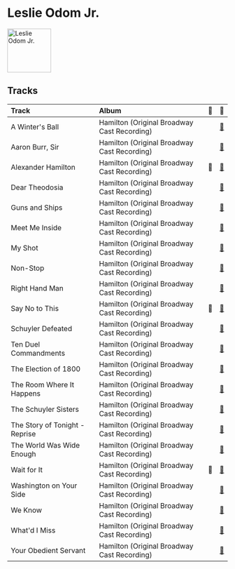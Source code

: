 
# Leslie Odom Jr.


<img src="https://i.scdn.co/image/ab6761610000e5ebb35dba51746ae3ebb2d8958b" alt="Leslie Odom Jr." width="100" />

## Tracks

| Track                          | Album                                       | 💚   | 🔗                                                          |
|:-------------------------------|:--------------------------------------------|:----|:-----------------------------------------------------------|
| A Winter's Ball                | Hamilton (Original Broadway Cast Recording) |     | [🔗](https://open.spotify.com/track/2yBMVrq96wb9OHbMdBs0lF) |
| Aaron Burr, Sir                | Hamilton (Original Broadway Cast Recording) |     | [🔗](https://open.spotify.com/track/6dr7ekfhlbquvsVY8D7gyk) |
| Alexander Hamilton             | Hamilton (Original Broadway Cast Recording) | 💚   | [🔗](https://open.spotify.com/track/4TTV7EcfroSLWzXRY6gLv6) |
| Dear Theodosia                 | Hamilton (Original Broadway Cast Recording) |     | [🔗](https://open.spotify.com/track/2sEq2rC3ynYsT49x7utWnd) |
| Guns and Ships                 | Hamilton (Original Broadway Cast Recording) |     | [🔗](https://open.spotify.com/track/7m9XR7FquXLP1FewdAcNS9) |
| Meet Me Inside                 | Hamilton (Original Broadway Cast Recording) |     | [🔗](https://open.spotify.com/track/6p7jXaTJdpzGWnOJoK2jYr) |
| My Shot                        | Hamilton (Original Broadway Cast Recording) |     | [🔗](https://open.spotify.com/track/4cxvludVmQxryrnx1m9FqL) |
| Non-Stop                       | Hamilton (Original Broadway Cast Recording) |     | [🔗](https://open.spotify.com/track/7qfoq1JFKBUEIvhqOHzuqX) |
| Right Hand Man                 | Hamilton (Original Broadway Cast Recording) |     | [🔗](https://open.spotify.com/track/3nJYcY9yvKP8Oi2Ml8brXt) |
| Say No to This                 | Hamilton (Original Broadway Cast Recording) | 💚   | [🔗](https://open.spotify.com/track/3s9itRgJYcKhem01P17865) |
| Schuyler Defeated              | Hamilton (Original Broadway Cast Recording) |     | [🔗](https://open.spotify.com/track/05bhmaAD1urZnQMWNd6p3S) |
| Ten Duel Commandments          | Hamilton (Original Broadway Cast Recording) |     | [🔗](https://open.spotify.com/track/3lXyAQ0kekAvY5LodpWmUs) |
| The Election of 1800           | Hamilton (Original Broadway Cast Recording) |     | [🔗](https://open.spotify.com/track/0LpHC9mhPAQC98IjXZIrif) |
| The Room Where It Happens      | Hamilton (Original Broadway Cast Recording) |     | [🔗](https://open.spotify.com/track/2TK2KSrzXD6W01qjXVjNGh) |
| The Schuyler Sisters           | Hamilton (Original Broadway Cast Recording) |     | [🔗](https://open.spotify.com/track/71X7bPDljJHrmEGYCe7kQ8) |
| The Story of Tonight - Reprise | Hamilton (Original Broadway Cast Recording) |     | [🔗](https://open.spotify.com/track/1CzeuSrm71wHP9qsjg7p3F) |
| The World Was Wide Enough      | Hamilton (Original Broadway Cast Recording) |     | [🔗](https://open.spotify.com/track/0P09TBGSKiQwfUsEh1UafT) |
| Wait for It                    | Hamilton (Original Broadway Cast Recording) | 💚   | [🔗](https://open.spotify.com/track/7EqpEBPOohgk7NnKvBGFWo) |
| Washington on Your Side        | Hamilton (Original Broadway Cast Recording) |     | [🔗](https://open.spotify.com/track/1WHNqqRWhJVZIdCScFKtl5) |
| We Know                        | Hamilton (Original Broadway Cast Recording) |     | [🔗](https://open.spotify.com/track/1DLfR4MOfLYbV6v3xrmWa8) |
| What'd I Miss                  | Hamilton (Original Broadway Cast Recording) |     | [🔗](https://open.spotify.com/track/2W9u3whoCkQYOUbmnSrHi1) |
| Your Obedient Servant          | Hamilton (Original Broadway Cast Recording) |     | [🔗](https://open.spotify.com/track/6SHI6STEW51cQkAXBRpLNj) |